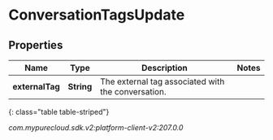 # ConversationTagsUpdate


## Properties

| Name | Type | Description | Notes |
| ------------ | ------------- | ------------- | ------------- |
| **externalTag** | **String** | The external tag associated with the conversation. |  |
{: class="table table-striped"}




_com.mypurecloud.sdk.v2:platform-client-v2:207.0.0_
